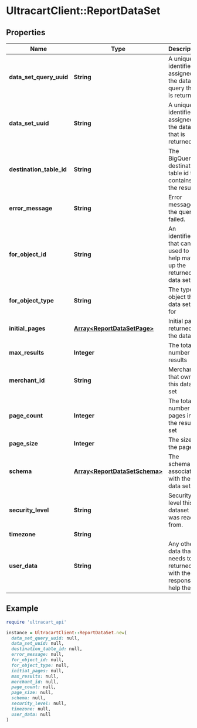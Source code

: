 # UltracartClient::ReportDataSet

## Properties

| Name | Type | Description | Notes |
| ---- | ---- | ----------- | ----- |
| **data_set_query_uuid** | **String** | A unique identifier assigned to the data set query that is returned. | [optional] |
| **data_set_uuid** | **String** | A unique identifier assigned to the data set that is returned. | [optional] |
| **destination_table_id** | **String** | The BigQuery destination table id that contains the result. | [optional] |
| **error_message** | **String** | Error message if the query failed. | [optional] |
| **for_object_id** | **String** | An identifier that can be used to help match up the returned data set | [optional] |
| **for_object_type** | **String** | The type of object this data set is for | [optional] |
| **initial_pages** | [**Array&lt;ReportDataSetPage&gt;**](ReportDataSetPage.md) | Initial pages returned in the dataset | [optional] |
| **max_results** | **Integer** | The total number of results | [optional] |
| **merchant_id** | **String** | Merchant that owns this data set | [optional] |
| **page_count** | **Integer** | The total number of pages in the result set | [optional] |
| **page_size** | **Integer** | The size of the pages | [optional] |
| **schema** | [**Array&lt;ReportDataSetSchema&gt;**](ReportDataSetSchema.md) | The schema associated with the data set. | [optional] |
| **security_level** | **String** | Security level this dataset was read from. | [optional] |
| **timezone** | **String** |  | [optional] |
| **user_data** | **String** | Any other data that needs to be returned with the response to help the UI | [optional] |

## Example

```ruby
require 'ultracart_api'

instance = UltracartClient::ReportDataSet.new(
  data_set_query_uuid: null,
  data_set_uuid: null,
  destination_table_id: null,
  error_message: null,
  for_object_id: null,
  for_object_type: null,
  initial_pages: null,
  max_results: null,
  merchant_id: null,
  page_count: null,
  page_size: null,
  schema: null,
  security_level: null,
  timezone: null,
  user_data: null
)
```

